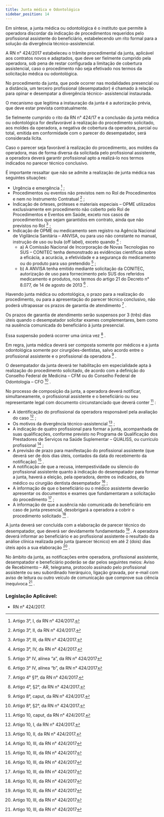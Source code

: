 ```yaml
---
title: Junta médica e Odontológica
sidebar_position: 14
---
```


Em síntese, a junta médica ou odontológica é o instituto que permite à operadora discordar da indicação de
procedimentos requeridos pelo profissional assistente do beneficiário, estabelecendo um rito formal para a
solução da divergência técnico-assistencial.

A RN n° 424/2017 estabeleceu o trâmite procedimental da junta, aplicável aos contratos novos e adaptados,
que deve ser fielmente cumprido pela operadora, sob pena de restar configurada a limitação de cobertura
assistencial, caso o procedimento não seja efetivado nos termos da solicitação médica ou odontológica.

No procedimento da junta, que pode ocorrer nas modalidades presencial ou a distância, um terceiro
profissional (desempatador) é chamado à relação para opinar e desempatar a divergência técnico-
assistencial instaurada.

O mecanismo que legitima a instauração da junta é a autorização prévia, que deve estar prevista
contratualmente.

Se fielmente cumprido o rito da RN n° 424/17 e a conclusão da junta médica ou odontológica for desfavorável
à realização do procedimento solicitado, aos moldes da operadora, a negativa de cobertura da operadora,
parcial ou total, emitida em conformidade com o parecer do desempatador, será considerada lícita.

Caso o parecer seja favorável à realização do procedimento, aos moldes da operadora, mas de forma
diversa da solicitada pelo profissional assistente, a operadora deverá garantir profissional apto a realizá-lo
nos termos indicados no parecer técnico conclusivo.

É importante ressaltar que não se admite a realização de junta médica nas seguintes situações:
- Urgência e emergência [^246] ;
- Procedimentos ou eventos não previstos nem no Rol de Procedimentos e nem no Instrumento
Contratual [^247] ;
- Indicação de órteses, próteses e materiais especiais – OPME utilizados exclusivamente em procedimento
não coberto pelo Rol de Procedimentos e Eventos em Saúde, exceto nos casos de procedimentos que
sejam garantidos em contrato, ainda que não previstos no Rol [^248] ;
- Indicação de OPME ou medicamento sem registro na Agência Nacional de Vigilância Sanitária – ANVISA,
ou para uso não constante no manual, instrução de uso ou bula (off label), exceto quando [^249] :
  - a) A Comissão Nacional de Incorporação de Novas Tecnologias no SUS – CONITEC tenha demonstrado
as evidências científicas sobre a eficácia, a acurácia, a efetividade e a segurança do medicamento ou
do produto para uso pretendido [^250] ;
  - b) A ANVISA tenha emitido mediante solicitação da CONITEC, autorização de uso para fornecimento pelo
SUS dos referidos medicamento e produtos, nos termos do artigo 21 do Decreto n° 8.077, de 14 de
agosto de 2013 [^251] .

Havendo junta médica ou odontológica, o prazo para a realização do procedimento, ou para a apresentação
do parecer técnico conclusivo, não poderá ultrapassar os prazos de garantia de atendimento [^252] .

Os prazos de garantia de atendimento serão suspensos por 3 (três) dias úteis quando o desempatador
solicitar exames complementares, bem como na ausência comunicada do beneficiário à junta presencial.

Essa suspensão poderá ocorrer uma única vez [^253] .

Em regra, junta médica deverá ser composta somente por médicos e a junta odontológica somente por
cirurgiões-dentistas, salvo acordo entre o profissional assistente e o profissional da operadora [^254] .

O desempatador da junta deverá ter habilitação em especialidade apta à realização do procedimento
solicitado, de acordo com a definição do Conselho Federal de Medicina – CFM ou do Conselho Federal de
Odontologia – CFO [^255] .

No processo de composição da junta, a operadora deverá notificar, simultaneamente, o profissional
assistente e o beneficiário ou seu representante legal com documento circunstanciado que deverá conter [^256] :
- A identificação do profissional da operadora responsável pela avaliação do caso [^257] ;
- Os motivos da divergência técnico-assistencial [^258] ;
- A indicação de quatro profissional para formar a junta, acompanhada de suas qualificações, conforme
previsto no Programa de Qualificação dos Prestadores de Serviços na Saúde Suplementar – QUALISS,
ou currículo profissional [^259] ;
- A previsão de prazo para manifestação do profissional assistente (que deverá ser de dois dias úteis,
contados da data do recebimento da notificação) [^260] .
- A notificação de que a recusa, intempestividade ou silencio do profissional assistente quanto à indicação
do desempatador para formar a junta, haverá a eleição, pela operadora, dentre os indicados, do médico
ou cirurgião dentista desempatador [^261] ;
- A informação de que o beneficiário ou o médico assistente deverão apresentar os documentos e exames
que fundamentaram a solicitação do procedimento [^262] ;
- A informação de que a ausência não comunicada do beneficiário em caso de junta presencial, desobrigará
a operadora a cobrir o procedimento solicitado [^263] .

A junta deverá ser concluída com a elaboração de parecer técnico do desempatador, que deverá ser
devidamente fundamentado [^264] . A operadora deverá informar ao beneficiário e ao profissional assistente
o resultado da análise clínica realizada pela junta (parecer técnico) em até 2 (dois) dias úteis após a sua
elaboração [^265] .

No âmbito da junta, as notificações entre operadora, profissional assistente, desempatador e beneficiário
poderão se dar pelos seguintes meios: Aviso de Recebimento – AR, telegrama, protocolo assinado pelo
profissional assistente ou seu subordinado hierárquico, ligação gravada, por e-mail com aviso de leitura ou
outro veículo de comunicação que comprove sua ciência inequívoca [^266] .

### Legislação Aplicável:
- RN n° 424/2017.








[^246]: Artigo 3°, I, da RN n° 424/2017.
[^247]: Artigo 3°, II, da RN n° 424/2017.
[^248]: Artigo 3°, III, da RN n° 424/2017.
[^249]: Artigo 3°, IV, da RN n° 424/2017.
[^250]: Artigo 3° IV, alínea “a”, da RN n° 424/2017
[^251]: Artigo 3° IV, alínea “b”, da RN n° 424/2017
[^252]: Artigo 4° §1°, da RN n° 424/2017.
[^253]: Artigo 4°, §2°, da RN n° 424/2017.
[^254]: Artigo 8°, caput, da RN n° 424/2017.
[^255]: Artigo 8°, §2°, da RN n° 424/2017.
[^256]: Artigo 10, caput, da RN n° 424/2017.
[^257]: Artigo 10, I, da RN n° 424/2017.
[^258]: Artigo 10, II, da RN n° 424/2017.
[^259]: Artigo 10, III, da RN n° 424/2017
[^260]: Artigo 10, III, da RN n° 424/2017
[^261]: Artigo 10, III, da RN n° 424/2017
[^262]: Artigo 10, III, da RN n° 424/2017
[^263]: Artigo 10, III, da RN n° 424/2017
[^264]: Artigo 10, III, da RN n° 424/2017
[^265]: Artigo 10, III, da RN n° 424/2017
[^266]: Artigo 10, III, da RN n° 424/2017